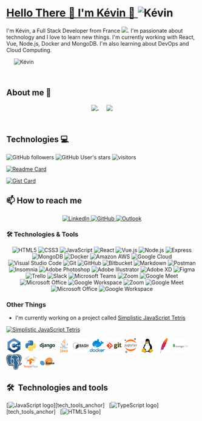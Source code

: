 <h1>
    <a href="https://github.com/KevOneRedOne">Hello There 👋 I'm Kévin 🐺 </a>
    <img aling="rigth" src="https://github.com/KevOneRedOne/KevOneRedOne/blob/feature/readme_style/img/avatar-circle.png" alt="Kévin" height="150" />
</h1>
<!-- TODO: corriger le lien sur main -->
<!-- <a href="https://github.com/KevOneRedOne">
    <img src="https://github.com/KevOneRedOne/KevOneRedOne/blob/feature/readme_style/img/avatar-circle.png" alt="Kévin" height="200" style="margin-left: 20px"/>
</a> -->

<p align="left">
  I'm Kévin, a Full Stack Developer from France <img src="https://cdn-icons-png.flaticon.com/512/197/197560.png" width="13"/>. I'm passionate about technology and I love to learn new things. I'm currently working with React, Vue, Node.js, Docker and MongoDB. I'm also learning about DevOps and Cloud Computing.
</p>
<img src="https://github.com/KevOneRedOne/KevOneRedOne/blob/feature/readme_style/img/avatar-circle.png" alt="Kévin" height="200" style="margin-left: 20px"/>

<p align="right">
 
</p>

<div align="center">
    <p align="center">
    </p>
</div>



<p align="center">
    
</p>

<br>

## About me 🚀



<!-- <a href="https://github.com/KevOneRedOne">
    <img height="200" align="center" src="https://github.com/KevOneRedOne/KevOneRedOne/blob/feature/readme_style/img/avatar-circle.png" alt="Kévin Alves" />
</a> -->
<div>
<p align="center">
    <a href="https://github.com/KevOneRedOne" style="margin-right: 20px">
        <img height=200 align="center" src="https://github-readme-stats.vercel.app/api?username=kevoneredone&show_icons=true&theme=react" />
    </a>
    <a href="https://github.com/KevOneRedOne">
        <img height=200 align="center" src="https://github-readme-stats.vercel.app/api/top-langs?username=kevoneredone&layout=compact&langs_count=8&card_width=320&theme=react&hide=php,twig" />
    </a>
</p>
</div>


<br>


## Technologies 💻








![GitHub followers](https://img.shields.io/github/followers/KevOneRedOne?style=social)
![GitHub User's stars](https://img.shields.io/github/stars/KevOneRedOne?style=social)
![visitors](https://visitor-badge.glitch.me/badge?page_id=kevoneredone)




    

[![Readme Card](https://github-readme-stats.vercel.app/api/pin/?username=anuraghazra&repo=github-readme-stats&theme=react)](https://github.com/anuraghazra/github-readme-stats)


[![Gist Card](https://github-readme-stats.vercel.app/api/gist?id=bbfce31e0217a3689c8d961a356cb10d)](https://gist.github.com/Yizack/bbfce31e0217a3689c8d961a356cb10d/)




<!--
- 🔭 I’m currently working on ...
- 🌱 I’m currently learning ...
- 👯 I’m looking to collaborate on ...
- 🤔 I’m looking for help with ...
- 💬 Ask me about ...
- 📫 How to reach me: ...
- 😄 Pronouns: ...
- ⚡ Fun fact: ...
-->


## 📫 How to reach me

<p align="center">
    <a href="https://www.linkedin.com/in/kévin-alves-7a96ba146">
        <img src="https://img.shields.io/badge/LinkedIn-0077B5?style=for-the-badge&logo=linkedin&logoColor=white" alt="LinkedIn" />
    </a>
    <a href="https://www.github.com/KevOneRedOne">
        <img src="https://img.shields.io/badge/GitHub-181717?style=for-the-badge&logo=github&logoColor=white" alt="GitHub" />
    </a>
    <a href="https://www.mailto:kevinalves@hotmail.fr">
        <img src="https://img.shields.io/badge/Outlook-0078D4?style=for-the-badge&logo=microsoft-outlook&logoColor=white" alt="Outlook" />
    </a>
</p>

### 🛠️ Technologies & Tools
<p align="center">
    <img src="https://img.shields.io/badge/HTML5-E34F26?style=for-the-badge&logo=html5&logoColor=white" alt="HTML5" />
    <img src="https://img.shields.io/badge/CSS3-1572B6?style=for-the-badge&logo=css3&logoColor=white" alt="CSS3" />
    <img src="https://img.shields.io/badge/JavaScript-F7DF1E?style=for-the-badge&logo=javascript&logoColor=black" alt="JavaScript" />
    <img src="https://img.shields.io/badge/React-61DAFB?style=for-the-badge&logo=react&logoColor=black" alt="React" />
    <img src="https://img.shields.io/badge/Vue.js-4FC08D?style=for-the-badge&logo=vue.js&logoColor=white" alt="Vue.js" />
    <img src="https://img.shields.io/badge/Node.js-339933?style=for-the-badge&logo=node.js&logoColor=white" alt="Node.js" />
    <img src="https://img.shields.io/badge/Express-000000?style=for-the-badge&logo=express&logoColor=white" alt="Express" />
    <img src="https://img.shields.io/badge/MongoDB-47A248?style=for-the-badge&logo=mongodb&logoColor=white" alt="MongoDB" />
    <img src="https://img.shields.io/badge/Docker-2496ED?style=for-the-badge&logo=docker&logoColor=white" alt="Docker" />
    <img src="https://img.shields.io/badge/Amazon AWS-232F3E?style=for-the-badge&logo=amazon-aws&logoColor=white" alt="Amazon AWS" />
    <img src="https://img.shields.io/badge/Google Cloud-4285F4?style=for-the-badge&logo=google-cloud&logoColor=white" alt="Google Cloud" />
    <img src="https://img.shields.io/badge/Visual Studio Code-007ACC?style=for-the-badge&logo=visual-studio-code&logoColor=white" alt="Visual Studio Code" />
    <img src="https://img.shields.io/badge/Git-F05032?style=for-the-badge&logo=git&logoColor=white" alt="Git" />
    <img src="https://img.shields.io/badge/GitHub-181717?style=for-the-badge&logo=github&logoColor=white" alt="GitHub" />
    <img src="https://img.shields.io/badge/Bitbucket-0052CC?style=for-the-badge&logo=bitbucket&logoColor=white" alt="Bitbucket" />
    <img src="https://img.shields.io/badge/Markdown-000000?style=for-the-badge&logo=markdown&logoColor=white" alt="Markdown" />
    <img src="https://img.shields.io/badge/Postman-FF6C37?style=for-the-badge&logo=postman&logoColor=white" alt="Postman" />
    <img src="https://img.shields.io/badge/Insomnia-5849BE?style=for-the-badge&logo=insomnia&logoColor=white" alt="Insomnia" />
    <img src="https://img.shields.io/badge/Adobe Photoshop-31A8FF?style=for-the-badge&logo=adobe-photoshop&logoColor=white" alt="Adobe Photoshop" />
    <img src="https://img.shields.io/badge/Adobe Illustrator-FF9A00?style=for-the-badge&logo=adobe-illustrator&logoColor=white" alt="Adobe Illustrator" />
    <img src="https://img.shields.io/badge/Adobe XD-FF61F6?style=for-the-badge&logo=adobe-xd&logoColor=white" alt="Adobe XD" />
    <img src="https://img.shields.io/badge/Figma-F24E1E?style=for-the-badge&logo=figma&logoColor=white" alt="Figma" />
    <img src="https://img.shields.io/badge/Trello-0079BF?style=for-the-badge&logo=trello&logoColor=white" alt="Trello" />
    <img src="https://img.shields.io/badge/Slack-4A154B?style=for-the-badge&logo=slack&logoColor=white" alt="Slack" />
    <img src="https://img.shields.io/badge/Microsoft Teams-6264A7?style=for-the-badge&logo=microsoft-teams&logoColor=white" alt="Microsoft Teams" />
    <img src="https://img.shields.io/badge/Zoom-2D8CFF?style=for-the-badge&logo=zoom&logoColor=white" alt="Zoom" />
    <img src="https://img.shields.io/badge/Google Meet-32A350?style=for-the-badge&logo=google-meet&logoColor=white" alt="Google Meet" />
    <img src="https://img.shields.io/badge/Microsoft Office-D83B01?style=for-the-badge&logo=microsoft-office&logoColor=white" alt="Microsoft Office" />
    <img src="https://img.shields.io/badge/Google Workspace-4285F4?style=for-the-badge&logo=google-workspace&logoColor=white" alt="Google Workspace" />
    <img src="https://img.shields.io/badge/Zoom-2D8CFF?style=for-the-badge&logo=zoom&logoColor=white" alt="Zoom" />
    <img src="https://img.shields.io/badge/Google Meet-32A350?style=for-the-badge&logo=google-meet&logoColor=white" alt="Google Meet" />
    <img src="https://img.shields.io/badge/Microsoft Office-D83B01?style=for-the-badge&logo=microsoft-office&logoColor=white" alt="Microsoft Office" />
    <img src="https://img.shields.io/badge/Google Workspace-4285F4?style=for-the-badge&logo=google-workspace&logoColor=white" alt="Google Workspace" />
</p>

### Other Things

- I'm currently working on a project called [Simplistic JavaScript Tetris](https://simplistic-javascript-tetris.netlify.app/)


[![Simplistic JavaScript Tetris](https://img.shields.io/badge/website-up-green?style=for-the-badge&logo=appveyor)](https://simplistic-javascript-tetris.netlify.app/)



 <code><img height="40" src="https://raw.githubusercontent.com/github/explore/80688e429a7d4ef2fca1e82350fe8e3517d3494d/topics/cpp/cpp.png"></code>
  <code><img height="40" src="https://raw.githubusercontent.com/github/explore/80688e429a7d4ef2fca1e82350fe8e3517d3494d/topics/python/python.png"></code>
  <code><img height="40" src="https://raw.githubusercontent.com/github/explore/80688e429a7d4ef2fca1e82350fe8e3517d3494d/topics/django/django.png"></code>
  <code><img height="40" src="https://raw.githubusercontent.com/github/explore/80688e429a7d4ef2fca1e82350fe8e3517d3494d/topics/java/java.png"></code>
  <code><img height="40" src="https://raw.githubusercontent.com/github/explore/80688e429a7d4ef2fca1e82350fe8e3517d3494d/topics/bash/bash.png"></code>
  <code><img height="40" src="https://raw.githubusercontent.com/github/explore/80688e429a7d4ef2fca1e82350fe8e3517d3494d/topics/docker/docker.png"></code>
  <code><img height="40" src="https://raw.githubusercontent.com/github/explore/80688e429a7d4ef2fca1e82350fe8e3517d3494d/topics/git/git.png"></code>
  <code><img height="40" src="https://raw.githubusercontent.com/github/explore/80688e429a7d4ef2fca1e82350fe8e3517d3494d/topics/jupyter-notebook/jupyter-notebook.png"></code>
  <code><img height="40" src="https://raw.githubusercontent.com/github/explore/80688e429a7d4ef2fca1e82350fe8e3517d3494d/topics/linux/linux.png"></code>
  <code><img height="40" src="https://raw.githubusercontent.com/github/explore/80688e429a7d4ef2fca1e82350fe8e3517d3494d/topics/maven/maven.png"></code>
  <code><img height="40" src="https://raw.githubusercontent.com/github/explore/80688e429a7d4ef2fca1e82350fe8e3517d3494d/topics/mongodb/mongodb.png"></code>
  <code><img height="40" src="https://raw.githubusercontent.com/github/explore/80688e429a7d4ef2fca1e82350fe8e3517d3494d/topics/postgresql/postgresql.png"></code>
  <code><img height="40" src="https://raw.githubusercontent.com/github/explore/80688e429a7d4ef2fca1e82350fe8e3517d3494d/topics/tensorflow/tensorflow.png"></code>
  <code><img height="40" src="https://raw.githubusercontent.com/github/explore/80688e429a7d4ef2fca1e82350fe8e3517d3494d/topics/scikit-learn/scikit-learn.png"></code>


## 🛠  Technologies and tools

<a name="learning-now"></a>

[<img src="https://img.shields.io/badge/JavaScript-282C34?logo=javascript&logoColor=F7DF1E" alt="JavaScript logo" title="JavaScript" height="25" />][tech_tools_anchor]
&nbsp;
[<img src="https://img.shields.io/badge/TypeScript-282C34?logo=typescript&logoColor=3178C6" alt="TypeScript logo" title="TypeScript" height="25" />][tech_tools_anchor]
&nbsp;
[<img src="https://img.shields.io/badge/HTML5-282C34?logo=html5&logoColor=E34F26" alt="HTML5 logo" title="HTML5" height="25" />]